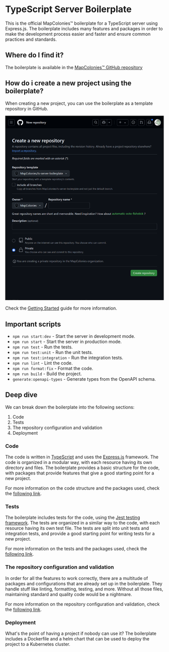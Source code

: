 # TypeScript Server Boilerplate

This is the official MapColonies™ boilerplate for a TypeScript server using Express.js.
The boilerplate includes many features and packages in order to make the development process easier and faster and ensure common practices and standards.

## Where do I find it?

The boilerplate is available in the [MapColonies™ GitHub repository](https://github.com/MapColonies/ts-server-boilerplate)

## How do i create a new project using the boilerplate?

When creating a new project, you can use the boilerplate as a template repository in GitHub.

![create-repo-boilerplate](/img/boilerplate/create-repo-boilerplate-dark.png)

Check the [Getting Started](../../guides/ts-server-boilerplate/readme.md) guide for more information.

## Important scripts

- `npm run start:dev` - Start the server in development mode.
- `npm run start` - Start the server in production mode.
- `npm run test` - Run the tests.
- `npm run test:unit` - Run the unit tests.
- `npm run test:integration` - Run the integration tests.
- `npm run lint` - Lint the code.
- `npm run format:fix` - Format the code.
- `npm run build` - Build the project.
- `generate:openapi-types` - Generate types from the OpenAPI schema.

## Deep dive

We can break down the boilerplate into the following sections:

1. Code
2. Tests
3. The repository configuration and validation
4. Deployment

### Code

The code is written in [TypeScript](https://www.typescriptlang.org/) and uses the [Express.js](https://expressjs.com/) framework. The code is organized in a modular way, with each resource having its own directory and files.
The boilerplate provides a basic structure for the code, with packages that provide features that give a good starting point for a new project.

For more information on the code structure and the packages used, check the [following link](./code.md).

### Tests

The boilerplate includes tests for the code, using the [Jest testing framework](https://jestjs.io/). The tests are organized in a similar way to the code, with each resource having its own test file.
The tests are split into unit tests and integration tests, and provide a good starting point for writing tests for a new project.

For more information on the tests and the packages used, check the [following link](./tests.md).

### The repository configuration and validation

In order for all the features to work correctly, there are a multitude of packages and configurations that are already set up in the boilerplate.
They handle stuff like linting, formatting, testing, and more. Without all those files, maintaining standard and quality code would be a nightmare.

For more information on the repository configuration and validation, check the [following link](./repo.md).

### Deployment

What's the point of having a project if nobody can use it? The boilerplate includes a Dockerfile and a helm chart that can be used to deploy the project to a Kubernetes cluster.
